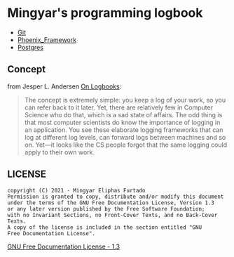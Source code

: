 # Mingyar's programming logbook

* [Git](git.md)
* [Phoenix_Framework](phoenix_framework.md)
* [Postgres](postgres.md)

## Concept
from Jesper L. Andersen [On Logbooks](https://medium.com/@jlouis666/on-logbooks-e2380ab2f8f0#.2rox21s7w):

> The concept is extremely simple: you keep a log of your work, so you can refer back to it later.
> Yet, there are relatively few in Computer Science who do that, which is a sad state of affairs.
> The odd thing is that most computer scientists do know the importance of logging in an application. You see these elaborate logging frameworks that can log at different log levels, can forward logs between machines and so on. Yet—it looks like the CS people forgot that the same logging could apply to their own work.

LICENSE
---------

    copyright (C) 2021 - Mingyar Eliphas Furtado
    Permission is granted to copy, distribute and/or modify this document
    under the terms of the GNU Free Documentation License, Version 1.3
    or any later version published by the Free Software Foundation;
    with no Invariant Sections, no Front-Cover Texts, and no Back-Cover Texts.
    A copy of the license is included in the section entitled "GNU
    Free Documentation License".

[GNU Free Documentation License - 1.3](https://www.gnu.org/licenses/fdl.html#addendum)
